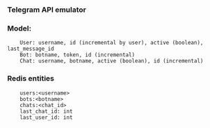 ### Telegram API emulator

### Model:
```
    User: username, id (incremental by user), active (boolean), last_message_id
    Bot: botname, token, id (incremental)
    Chat: username, botname, active (boolean), id (incremental)
```

### Redis entities
```
    users:<username>
    bots:<botname>
    chats:<chat_id>
    last_chat_id: int
    last_user_id: int
```
